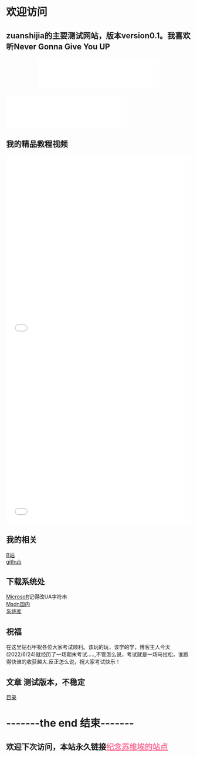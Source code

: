 # 欢迎访问
## zuanshijia的主要测试网站，版本version0.1。我喜欢听Never Gonna Give You UP<br>

<div align="center">
  <iframe frameborder="no" border="0" marginwidth="0" marginheight="0" width=330 height=86 src="//music.163.com/outchain/player?type=2&id=5221167&auto=0&height=66"></iframe>
</div>
<br>
 <iframe frameborder="no" border="0" marginwidth="0" marginheight="0" width=330 height=86 src="//music.163.com/outchain/player?type=2&id=30431421&auto=0&height=66"></iframe>

## 我的精品教程视频

<div align="center">
  <iframe src="//player.bilibili.com/player.html?aid=853347718&bvid=BV1gL4y1V73a&cid=581239530&page=1&high_quality=1&danmaku=0" allowfullscreen="allowfullscreen" width="100%" height="500" scrolling="no" frameborder="0" sandbox="allow-top-navigation allow-same-origin allow-forms allow-scripts"></iframe>
</div>


<div align="center">
  <iframe src="//player.bilibili.com/player.html?aid=855367842&bvid=BV1eL4y1P7SN&cid=756235464&page=1&high_quality=1&danmaku=0" allowfullscreen="allowfullscreen" width="100%" height="500" scrolling="no" frameborder="0" sandbox="allow-top-navigation allow-same-origin allow-forms allow-scripts"></iframe>
</div>


## 我的相关<br>
 [B站](https://space.bilibili.com/1327793635?spm_id_from=333.1007.0.0)<br>
 [github](https://github.com/zuanshijia)<br>
 
 
## 下载系统处<br>
[Microsoft](https://www.microsoft.com/zh-cn/software-download/windows10)记得改UA字符串<br>
[Msdn国内](https://msdn.itellyou.cn/)<br>
[系统库](https://xitongku.com)<br>


## 祝福<br>
在这里钻石甲祝各位大家考试顺利。该玩的玩，该学的学，博客主人今天(2022/6/24)就经历了一场期末考试.....,不管怎么说，考试就是一场马拉松，谁跑得快谁的收获越大.反正怎么说，祝大家考试快乐！<br>

## 文章 测试版本，不稳定<br>
<a href="logmenu.html">目录</a>


 

# -------the end 结束-------
## 欢迎下次访问，本站永久链接<a href="https://chnsoviet.cf" style="color: #FB7299">纪念苏维埃的站点</a>
